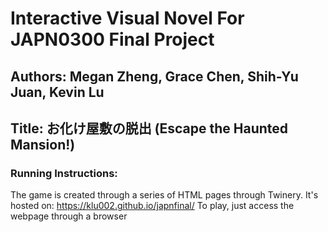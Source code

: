 # Interactive Visual Novel For JAPN0300 Final Project
## Authors: Megan Zheng, Grace Chen, Shih-Yu Juan, Kevin Lu

## Title: お化け屋敷の脱出 (Escape the Haunted Mansion!)

### Running Instructions:
The game is created through a series of HTML pages through Twinery.
It's hosted on: https://klu002.github.io/japnfinal/
To play, just access the webpage through a browser
